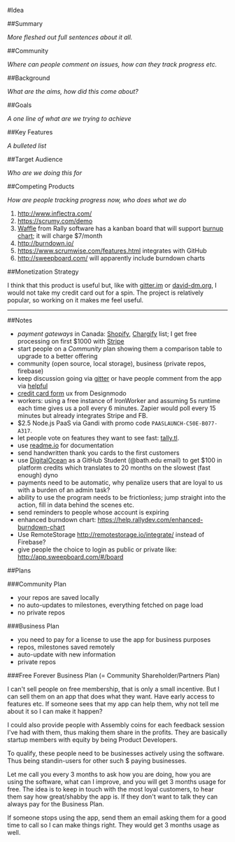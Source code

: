 #Idea

##Summary

*More fleshed out full sentences about it all.*

##Community

*Where can people comment on issues, how can they track progress etc.*

##Background

*What are the aims, how did this come about?*

##Goals

*A one line of what are we trying to achieve*

##Key Features

*A bulleted list*

##Target Audience

*Who are we doing this for*

##Competing Products

*How are people tracking progress now, who does what we do*

1. http://www.inflectra.com/
1. https://scrumy.com/demo
1. [Waffle](https://waffle.io/) from Rally software has a kanban board that will support [burnup chart](https://waffle.io/waffleio/waffle.io/cards/53e5347682b317f7d9ad6eac); it will charge $7/month
1. http://burndown.io/
1. https://www.scrumwise.com/features.html integrates with GitHub
1. http://sweepboard.com/ will apparently include burndown charts

##Monetization Strategy

I think that this product is useful but, like with [gitter.im](https://gitter.im/) or [david-dm.org](http://david-dm.org), I would not take my credit card out for a spin. The project is relatively popular, so working on it makes me feel useful.






---




##Notes

- *payment gateways* in Canada: [Shopify](http://www.shopify.com/payment-gateways/canada), [Chargify](http://chargify.com/payment-gateways/) list; I get free processing on first $1000 with [Stripe](https://education.github.com/pack/offers)
- start people on a *Community* plan showing them a comparison table to upgrade to a better offering
- community (open source, local storage), business (private repos, firebase)
- keep discussion going via [gitter](http://gitter.im) or have people comment from the app via [helpful](https://helpful.io/)
- [credit card form](http://designmodo.com/ux-credit-card-payment-form/) ux from Designmodo
- workers: using a free instance of IronWorker and assuming 5s runtime each time gives us a poll every 6 minutes. Zapier would poll every 15 minutes but already integrates Stripe and FB.
- $2.5 Node.js PaaS via Gandi with promo code `PAASLAUNCH-C50E-B077-A317`.
- let people vote on features they want to see fast: [tally.tl](http://tally.tl/).
- use [readme.io](https://readme.io/) for documentation
- send handwritten thank you cards to the first customers
- use [DigitalOcean](https://www.digitalocean.com/) as a GitHub Student (@bath.edu email) to get $100 in platform credits which translates to 20 months on the slowest (fast enough) dyno
- payments need to be automatic, why penalize users that are loyal to us with a burden of an admin task?
- ability to use the program needs to be frictionless; jump straight into the action, fill in data behind the scenes etc.
- send reminders to people whose account is expiring
- enhanced burndown chart: https://help.rallydev.com/enhanced-burndown-chart
- Use RemoteStorage http://remotestorage.io/integrate/ instead of Firebase?
- give people the choice to login as public or private like: http://app.sweepboard.com/#/board

##Plans

###Community Plan

- your repos are saved locally
- no auto-updates to milestones, everything fetched on page load
- no private repos

###Business Plan

- you need to pay for a license to use the app for business purposes
- repos, milestones saved remotely
- auto-update with new information
- private repos

###Free Forever Business Plan (= Community Shareholder/Partners Plan)

I can't sell people on free membership, that is only a small incentive. But I can sell them on an app that does what they want. Have early access to features etc. If someone sees that my app can help them, why not tell me about it so I can make it happen?

I could also provide people with Assembly coins for each feedback session I've had with them, thus making them share in the profits. They are basically startup members with equity by being Product Developers.

To qualify, these people need to be businesses actively using the software. Thus being standin-users for other such $ paying businesses.

Let me call you every 3 months to ask how you are doing, how you are using the software, what can I improve, and you will get 3 months usage for free. The idea is to keep in touch with the most loyal customers, to hear them say how great/shabby the app is. If they don't want to talk they can always pay for the Business Plan.

If someone stops using the app, send them an email asking them for a good time to call so I can make things right. They would get 3 months usage as well.